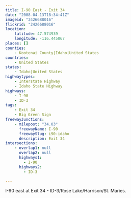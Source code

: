 ```yaml
---
title: I-90 East - Exit 34
date: "2008-04-13T18:34:41Z"
imageid: "2426688016"
flickrid: "2426688016"
location:
    latitude: 47.574939
    longitude: -116.445067
places: []
counties:
    - Kootenai County|Idaho|United States
countries:
    - United States
states:
    - Idaho|United States
highwaytypes:
    - Interstate Highway
    - Idaho State Highway
highways:
    - I-90
    - ID-3
tags:
    - Exit 34
    - Big Green Sign
freewayJunctions:
    - milepost: "34.03"
      freewayName: I-90
      freewaySlug: i90-idaho
      description: Exit 34
intersections:
    - overlap1: null
      overlap2: null
      highways1:
        - I-90
      highways2:
        - ID-3

---
```

I-90 east at Exit 34 - ID-3/Rose Lake/Harrison/St. Maries.